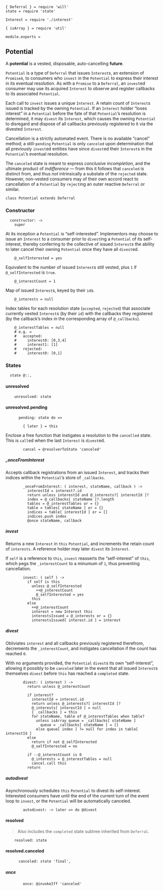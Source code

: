     { Deferral } = require 'will'
    state = require 'state'

    Interest = require './interest'

    { isArray } = require 'util'

    module.exports =



## Potential

A **potential** is a vested, disposable, auto-cancelling **future**.

`Potential` is a type of `Deferral` that issues `Interest`s, an extension of
`Promise`s, to consumers who `invest` in the `Potential` to express their
interest in its eventual resolution. As with a `Promise` to a `Deferral`, an
`invest`ed consumer may use its acquired `Interest` to observe and register
callbacks to its associated `Potential`.

Each call to `invest` issues a unique `Interest`. A retain count of `Interest`s
issued is tracked by the owning `Potential`. If an `Interest` holder “loses
interest” in a `Potential` before the fate of that `Potential`’s resolution is
determined, it may `divest` its `Interest`, which causes the owning `Potential`
to disregard and dispose of all callbacks previously registered to it via the
divested `Interest`.

Cancellation is a strictly automated event. There is no available “cancel”
method; a still-`pending` `Potential` is only `canceled` upon determination
that all previously `invest`ed entities have since `divest`ed their `Interest`s
in the `Potential`’s eventual resolution.

The `canceled` state is meant to express *conclusive incompletion*, and the
ultimate product of *indifference* — from this it follows that `canceled` is
distinct from, and thus *not* intrinsically a substate of the `rejected` state.
However, non-vested consumers may of their own accord react to cancellation of
a `Potential` by `reject`ing an outer reactive `Deferral` or similar.


    class Potential extends Deferral


### Constructor

      constructor: ->
        super

At its inception a `Potential` is “self-interested”. Implementors may choose to
issue an `Interest` to a consumer prior to `divest`ing a `Potential` of its
self-interest, thereby conferring to the collective of issued `Interest`s the
ability to later cancel their owning `Potential` once they have all `divest`ed.

        @_selfInterested = yes

Equivalent to the number of issued `Interest`s still vested, plus `1` if
`@_selfInterested` is `true`.

        @_interestCount = 1

Map of issued `Interest`s, keyed by their `id`s.

        @_interests = null

Index tables for each resolution state (`accepted`, `rejected`) that associate
currently vested `Interest`s (by their `id`) with the callbacks they registered
(by the callback’s index in the corresponding array of `@_callbacks`).

        @_interestTables = null
        # e.g. =
        #   accepted:
        #     interest0: [0,3,4]
        #     interest1: [1]
        #   rejected:
        #     interest0: [0,1]



### States

      state @::,


#### unresolved

        unresolved: state


#### unresolved.pending

          pending: state do =>

            { later } = this

Enclose a free function that instigates a resolution to the `cancelled` state.
This is `call`ed when the last `Interest` is `divest`ed.

            cancel = @resolverToState 'canceled'

##### _onceFromInterest

Accepts callback registrations from an issued `Interest`, and tracks their
indices within the `Potential`’s store of `_callbacks`.

            _onceFromInterest: ( interest, stateName, callback ) ->
              interestId = interest?.id
              return unless interestId and @_interests?[ interestId ]?
              index = @_callbacks[ stateName ]?.length
              tables = @_interestTables or = {}
              table = tables[ stateName ] or = {}
              indices = table[ interestId ] or = []
              indices.push index
              @once stateName, callback

##### invest

Returns a new `Interest` in `this` `Potential`, and increments the retain count
of `interests`. A reference holder may later `divest` its `Interest`.

If `self` is a reference to `this`, `invest` reasserts the “self-interest” of
`this`, which pegs the `_interestCount` to a minumum of `1`, thus preventing
cancellation.

            invest: ( self ) ->
              if self is this
                unless @_selfInterested
                  ++@_interestCount
                  @_selfInterested = yes
                this
              else
                ++@_interestCount
                interest = new Interest this
                interestsIssued = @_interests or = {}
                interestsIssued[ interest.id ] = interest

##### divest

Obliviates `interest` and all callbacks previously registered therefrom,
decrements the `_interestCount`, and instigates cancellation if the count has
reached `0`.

With no arguments provided, the `Potential` `divest`s its own “self-interest”,
allowing it possibly to be `canceled` later in the event that all issued
`Interest`s themselves `divest` before `this` has reached a `completed` state.

            divest: ( interest ) ->
              return unless @_interestCount

              if interest?
                interestId = interest.id
                return unless @_interests?[ interestId ]?
                @_interests[ interestId ] = null
                { _callbacks } = this
                for stateName, table of @_interestTables when table?
                  unless isArray queue = _callbacks[ stateName ]
                    queue = _callbacks[ stateName ] = []
                  else queue[ index ] ?= null for index in table[ interestId ]
              else
                return if not @_selfInterested
                @_selfInterested = no

              if --@_interestCount is 0
                @_interests = @_interestTables = null
                cancel.call this
              return

##### autodivest

Asynchronously schedules `this` `Potential` to divest its self-interest.
Interested consumers have until the end of the current turn of the event loop
to `invest`, or the `Potential` will be automatically canceled.

            autodivest: -> later => do @divest


#### resolved

> Also includes the `completed` state subtree inherited from `Deferral`.

        resolved: state


#### resolved.canceled

          canceled: state 'final',

##### once

            once: @invokeIff 'canceled'
